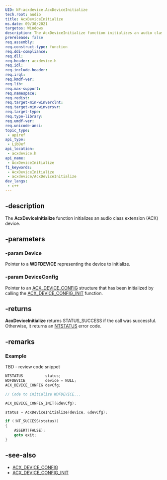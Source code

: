 ```yaml
---
UID: NF:acxdevice.AcxDeviceInitialize
tech.root: audio
title: AcxDeviceInitialize
ms.date: 09/30/2021
targetos: Windows
description: The AcxDeviceInitialize function initializes an audio class extension (ACX) device.
prerelease: false
req.assembly: 
req.construct-type: function
req.ddi-compliance: 
req.dll: 
req.header: acxdevice.h
req.idl: 
req.include-header: 
req.irql: 
req.kmdf-ver: 
req.lib: 
req.max-support: 
req.namespace: 
req.redist: 
req.target-min-winverclnt: 
req.target-min-winversvr: 
req.target-type: 
req.type-library: 
req.umdf-ver: 
req.unicode-ansi: 
topic_type:
 - apiref
api_type:
 - LibDef
api_location:
 - acxdevice.h
api_name:
 - AcxDeviceInitialize
f1_keywords:
 - AcxDeviceInitialize
 - acxdevice/AcxDeviceInitialize
dev_langs:
 - c++
---
```


## -description

The **AcxDeviceInitialize** function initializes an audio class extension (ACX) device.

## -parameters

### -param Device

Pointer to a **WDFDEVICE** representing the device to initialize.

### -param DeviceConfig

Pointer to an [ACX_DEVICE_CONFIG](ns-acxdevice-acx_device_config.md) structure that has been initialized by calling the [ACX_DEVICE_CONFIG_INIT](nf-acxdevice-acx_device_config_init.md) function.

## -returns

**AcxDeviceInitialize** returns STATUS_SUCCESS if the call was successful. Otherwise, it returns an [NTSTATUS](/windows-hardware/drivers/kernel/using-ntstatus-values) error code.

## -remarks

### Example

TBD - review code snippet

```cpp
NTSTATUS          status;
WDFDEVICE         device = NULL;
ACX_DEVICE_CONFIG devCfg;

// Code to initialize WDFDEVICE...

ACX_DEVICE_CONFIG_INIT(&devCfg);

status = AcxDeviceInitialize(device, &devCfg);

if (!NT_SUCCESS(status)) 
{
    ASSERT(FALSE);
    goto exit;
}
```

## -see-also

* [ACX_DEVICE_CONFIG](ns-acxdevice-acx_device_config.md)
* [ACX_DEVICE_CONFIG_INIT](nf-acxdevice-acx_device_config_init.md)

